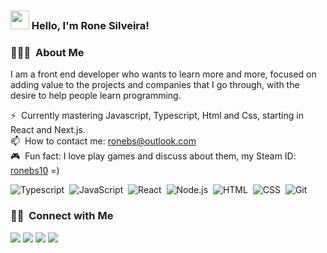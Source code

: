 ### <img src="https://media.giphy.com/media/hvRJCLFzcasrR4ia7z/giphy.gif" width="30px"> Hello, I'm Rone Silveira!

### 👨🏻‍💻 &nbsp;About Me

I am a front end developer who wants to learn more and more, focused on adding value to the projects and companies that I go through, with the desire to help people learn programming.

⚡ &nbsp;Currently mastering Javascript, Typescript, Html and Css, starting in React and Next.js.\
📫 &nbsp;How to contact me: ronebs@outlook.com\
🎮 &nbsp;Fun fact: I love play games and discuss about them, my Steam ID: [ronebs10](https://steamcommunity.com/id/ronebs10/) =)

![Typescript](https://img.shields.io/badge/-Typescript-333333?style=flat&logo=typescript)&nbsp;
![JavaScript](https://img.shields.io/badge/-JavaScript-333333?style=flat&logo=javascript)&nbsp;
![React](https://img.shields.io/badge/-React-333333?style=flat&logo=react)&nbsp;
![Node.js](https://img.shields.io/badge/-Node.js-333333?style=flat&logo=node.js)&nbsp;
![HTML](https://img.shields.io/badge/-HTML-333333?style=flat&logo=HTML5)&nbsp;
![CSS](https://img.shields.io/badge/-CSS-333333?style=flat&logo=CSS3&logoColor=1572B6)&nbsp;
![Git](https://img.shields.io/badge/-Git-333333?style=flat&logo=git)&nbsp;

<!-- ### ⚙️ &nbsp;GitHub Analytics

<p>
  <a href="https://github.com/anddersonrds">
    <img height="180em" src="https://github-readme-stats-eight-theta.vercel.app/api?username=RoneBS&show_icons=true&theme=react&include_all_commits=true&count_private=true"/>
    <img height="180em" src="https://github-readme-stats-eight-theta.vercel.app/api/top-langs/?username=RoneBS&layout=compact&langs_count=8&theme=react"/>
  </a>
</p> -->

### 🤝🏻 &nbsp;Connect with Me

<p>
  <a href="mailto:ronebs@outlook.com" target="_blank"><img src="https://img.shields.io/badge/-ronebs@outlook.com-blue"/></a>
  <a href="https://www.linkedin.com/in/rone-silveira-8387ab27/" target="_blank"><img src="https://img.shields.io/badge/-@RoneBS-0077B5?style=flat-square&logo=Linkedin&logoColor=white"/></a>
  <a href="https://www.instagram.com/ronebs" target="_blank"><img src="https://img.shields.io/badge/-@RoneBs-E4405F?style=flat-square&logo=Instagram&logoColor=white"/></a>
  <a href="https://www.facebook.com/rone.b.silveira" target="_blank"><img src="https://img.shields.io/badge/-@RoneBS-1877F2?style=flat-square&logo=Facebook&logoColor=white"/></a>
</p>
